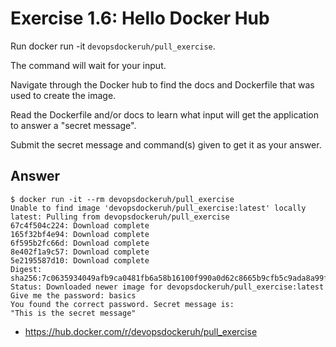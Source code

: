# Exercise 1.6: Hello Docker Hub

Run docker run -it `devopsdockeruh/pull_exercise`.

The command will wait for your input.

Navigate through the Docker hub to find the docs and Dockerfile that was used to create the image.

Read the Dockerfile and/or docs to learn what input will get the application to answer a "secret message".

Submit the secret message and command(s) given to get it as your answer.

## Answer

```shell
$ docker run -it --rm devopsdockeruh/pull_exercise
Unable to find image 'devopsdockeruh/pull_exercise:latest' locally
latest: Pulling from devopsdockeruh/pull_exercise
67c4f504c224: Download complete
165f32bf4e94: Download complete
6f595b2fc66d: Download complete
8e402f1a9c57: Download complete
5e2195587d10: Download complete
Digest: sha256:7c0635934049afb9ca0481fb6a58b16100f990a0d62c8665b9cfb5c9ada8a99f
Status: Downloaded newer image for devopsdockeruh/pull_exercise:latest
Give me the password: basics
You found the correct password. Secret message is:
"This is the secret message"
```

- <https://hub.docker.com/r/devopsdockeruh/pull_exercise>
